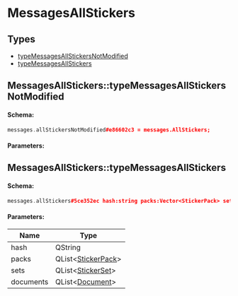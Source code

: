 # MessagesAllStickers

## Types

* [typeMessagesAllStickersNotModified](#messagesallstickerstypemessagesallstickersnotmodified)
* [typeMessagesAllStickers](#messagesallstickerstypemessagesallstickers)

## MessagesAllStickers::typeMessagesAllStickersNotModified

#### Schema:

```c++
messages.allStickersNotModified#e86602c3 = messages.AllStickers;
```

#### Parameters:


## MessagesAllStickers::typeMessagesAllStickers

#### Schema:

```c++
messages.allStickers#5ce352ec hash:string packs:Vector<StickerPack> sets:Vector<StickerSet> documents:Vector<Document> = messages.AllStickers;
```

#### Parameters:

|Name|Type|
|----|----|
|hash|QString|
|packs|QList&lt;[StickerPack](stickerpack.md)&gt;|
|sets|QList&lt;[StickerSet](stickerset.md)&gt;|
|documents|QList&lt;[Document](document.md)&gt;|

